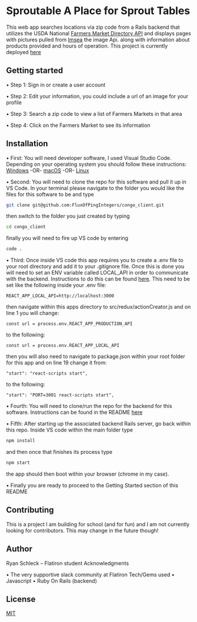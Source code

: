 # Sproutable A Place for Sprout Tables

This web app searches locations via zip code from a Rails backend that utilizes the USDA National [Farmers Market Directory API](https://search.ams.usda.gov/farmersmarkets/v1/svcdesc.html/) and displays pages with pictures pulled from [Imsea](https://imsea.herokuapp.com/) the image Api. along with information about products provided and hours of operation.  This project is currently deployed [here](https://sprouttable.herokuapp.com/)

## Getting started

• Step 1: Sign in or create a user account

• Step 2: Edit your information, you could include a url of an image for your profile

• Step 3: Search a zip code to view a list of Farmers Markets in that area

• Step 4: Click on the Farmers Market to see its information

## Installation

• First: You will need developer software, I used Visual Studio Code. Depending on your operating system you should follow these instructions: [Windows](https://code.visualstudio.com/docs/setup/windows) -OR- [macOS](https://code.visualstudio.com/docs/setup/mac) -OR- [Linux](https://code.visualstudio.com/docs/setup/linux)

• Second: You will need to clone the repo for this software and pull it up in VS Code. In your terminal please navigate to the folder you would like the files for this software to be and type
```bash
git clone git@github.com:FluxOfPingIntegers/congo_client.git
```
then switch to the folder you just created by typing
```bash
cd congo_client
```
finally you will need to fire up VS code by entering
```bash
code .
```
• Third: Once inside VS code this app requires you to create a .env file to your root directory and add it to your .gitignore file.  Once this is done you will need to set an ENV variable called LOCAL_API in order to communicate with the backend.  Instructions to do this can be found [here](https://create-react-app.dev/docs/adding-custom-environment-variables/).  This need to be set like the following inside your .env file:
```
REACT_APP_LOCAL_API=http://localhost:3000
```
then navigate within this apps directory to src/redux/actionCreator.js and on line 1 you will change:
```
const url = process.env.REACT_APP_PRODUCTION_API
```
to the following:
```
const url = process.env.REACT_APP_LOCAL_API
```
then you will also need to navigate to package.json within your root folder for this app and on line 19 change it from:
```
"start": "react-scripts start",
```
to the following:
```
"start": "PORT=3001 react-scripts start",
```

• Fourth: You will need to clone/run the repo for the backend for this software. Instructions can be found in the README [here](https://github.com/FluxOfPingIntegers/sproutable-backend)

• Fifth: After starting up the associated backend Rails server, go back within this repo.  Inside VS code within the main folder type 
```bash
npm install
```
and then once that finishes its process type
```bash
npm start
```
the app should then boot within your browser (chrome in my case).

• Finally you are ready to proceed to the Getting Started section of this README

## Contributing
 This is a project I am building for school (and for fun) and I am not currently looking for contributors. This may change in the future though!

## Author

Ryan Schleck – Flatiron student Acknowledgments

• The very supportive slack community at Flatiron Tech/Gems used • Javascript • Ruby On Rails (backend)

## License

[MIT](https://choosealicense.com/licenses/mit/)
